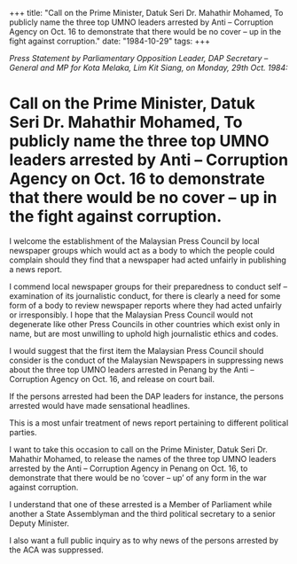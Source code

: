 +++ 
title: "Call on the Prime Minister, Datuk Seri Dr. Mahathir Mohamed, To publicly name the three top UMNO leaders arrested by Anti – Corruption Agency on Oct. 16 to demonstrate that there would be no cover – up in the fight against corruption."
date: "1984-10-29"
tags:
+++

_Press Statement by Parliamentary  Opposition Leader, DAP Secretary – General and MP for Kota Melaka, Lim Kit Siang, on Monday, 29th Oct. 1984:_

# Call on the Prime Minister, Datuk Seri Dr. Mahathir Mohamed, To publicly name the three top UMNO leaders arrested by Anti – Corruption Agency on Oct. 16 to demonstrate that there would be no cover – up in the fight against corruption.

I welcome the establishment of the Malaysian Press Council by local newspaper groups which would act as a body to which the people could complain should they find that a newspaper had acted unfairly in publishing a news report.</u>

I commend local newspaper groups for their preparedness to conduct self – examination of its journalistic conduct, for there is clearly a need for some form of a body to review newspaper reports where they had acted unfairly or irresponsibly. I hope that the Malaysian Press Council would not degenerate like other Press Councils in other countries which exist only in name, but are most unwilling to uphold high journalistic ethics and codes.

I would suggest that the first item the Malaysian Press Council should consider is the conduct of the Malaysian Newspapers in suppressing news about the three top UMNO leaders arrested in Penang by the Anti – Corruption Agency on Oct. 16, and release on court bail.

If the persons arrested had been the DAP leaders for instance, the persons arrested would have made sensational headlines.

This is a most unfair treatment of news report pertaining to different political parties.

I want to take this occasion to call on the Prime Minister, Datuk Seri Dr. Mahathir Mohamed, to release the names of the three top UMNO leaders arrested by the Anti – Corruption Agency in Penang on Oct. 16, to demonstrate that there would be no ‘cover – up’ of any form in the war against corruption.

I understand that one of these arrested is a Member of Parliament while another a State Assemblyman and the third political secretary to a senior Deputy Minister.

I also want a full public inquiry as to why news of the persons arrested by the ACA was suppressed.
 
